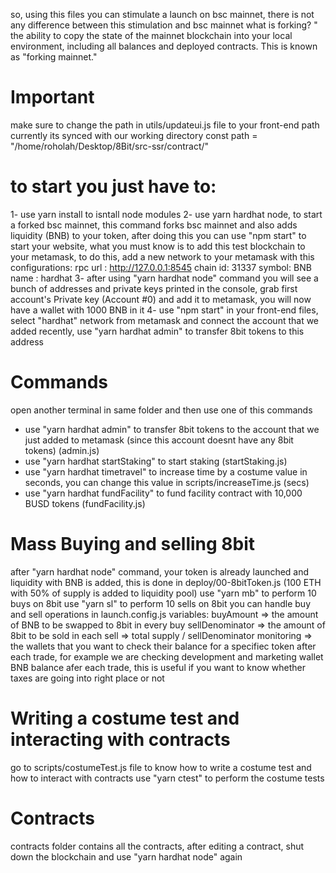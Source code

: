 so, using this files you can stimulate a launch on bsc mainnet, there is not any difference between this stimulation and bsc mainnet
what is forking?
" the ability to copy the state of the mainnet blockchain into your local environment, including all balances and deployed contracts. This is known as "forking mainnet."

# Important
make sure to change the path in utils/updateui.js file to your front-end path
currently its synced with our working directory
const path = "/home/roholah/Desktop/8Bit/src-ssr/contract/"

# to start you just have to:
1- use yarn install to isntall node modules
2- use yarn hardhat node, to start a forked bsc mainnet, this command forks bsc mainnet and also adds liquidity (BNB) to your token, after doing this you can use "npm start" to start your website, what you must know is to add this test blockchain to your metamask, to do this, add a new network to your metamask with this configurations:
rpc url : http://127.0.0.1:8545
chain id: 31337
symbol: BNB
name : hardhat
3- after using "yarn hardhat node" command you will see a bunch of addresses and private keys printed in the console, grab first account's Private key (Account #0) and add it to metamask, you will now have a wallet with 1000 BNB in it
4- use "npm start" in your front-end files, select "hardhat" network from metamask and connect the account that we added recently, use "yarn hardhat admin" to transfer 8bit tokens to this address

# Commands
open another terminal in same folder and then use one of this commands
- use "yarn hardhat admin" to transfer 8bit tokens to the account that we just added to metamask (since this account doesnt have any 8bit tokens) (admin.js)
- use "yarn hardhat startStaking" to start staking (startStaking.js)
- use "yarn hardhat timetravel" to increase time by a costume value in seconds, you can change this value in scripts/increaseTime.js (secs)
- use "yarn hardhat fundFacility" to fund facility contract with 10,000 BUSD tokens (fundFacility.js)


# Mass Buying and selling 8bit
after "yarn hardhat node" command, your token is already launched and liquidity with BNB is added, this is done in deploy/00-8bitToken.js (100 ETH with 50% of supply is added to liquidity pool)
use "yarn mb" to perform 10 buys on 8bit
use "yarn sl" to perform 10 sells on 8bit
you can handle buy and sell operations in launch.config.js
variables:
buyAmount => the amount of BNB to be swapped to 8bit in every buy
sellDenominator => the amount of 8bit to be sold in each sell => total supply / sellDenominator
monitoring => the wallets that you want to check their balance for a specifiec token after each trade, for example we are checking development and marketing wallet BNB balance afer each trade, this is useful if you want to know whether taxes are going into right place or not


# Writing a costume test and interacting with contracts
go to scripts/costumeTest.js file to know how to write a costume test and how to interact with contracts
use "yarn ctest" to perform the costume tests


# Contracts
contracts folder contains all the contracts, after editing a contract, shut down the blockchain and use "yarn hardhat node" again